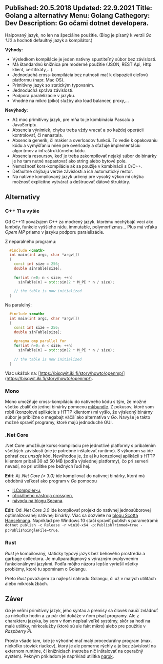 Published: 20.5.2018
Updated: 22.9.2021
Title: Golang a alternatívy
Menu: Golang
Cathegory: Dev
Description: Go očami dotnet developera.
---
Haipovaný jazyk, no len na špeciálne použitie. (Blog je písaný k verzii _Go 1.10_ a hodnotí defaultný jazyk a kompilátor.)

**Výhody:**

* Výsledkom kompilácie je jeden natívny spustiteľný súbor bez závislostí.
* Má štandardnú knižnica pre moderné použitie (JSON, REST Api, Http klient, certifikáty,...).
* Jednoduchá cross-kompilácia bez nutnosti mať k dispozícii cieľovú platformu (napr. Mac OS).
* Primitívny jazyk so statickým typovaním.
* Jednoduchá správa závislostí.
* Podpora paralelizácie v jazyku.
* Vhodné na mikro (piko) služby ako load balancer, proxy,...

**Nevýhody:**

* Až moc primitívny jazyk, pre mňa to je kombinácia Pascalu a JavaScriptu.
* Absencia výnimiek, chybu treba vždy vracať a po každej operácii kontrolovať, či nenastala.
* Absencia generík, či makier a overloadov funkcií. To vedie k opakovaniu kódu a vymýšľaniu mien pre overloady a sťažuje implementáciu algoritmov a infraštruktúrneho kódu.
* Absencia resoursov, keď je treba zakompilovať nejaký súbor do binárky je ho tam nutné napastovať ako string alebo bytové pole.
* Nemožnosť kors-kompilácie ak sa použije v kombinácii s C/C++.
* Defaultne chýbajú verzie závislostí a ich automatický restor.
* Na natívne kompilovaný jazyk určený pre vysoký výkon mi chýba možnosť explicitne vytvárať a deštruovať dátové štruktúry.

## Alternatívy

### C++ 11 a vyšie

Od C\+\+11 považujem C\+\+ za modrený jazyk, ktorému nechýbajú veci ako lambdy, funkcie vyššieho rádu, immutable, polymorfizmus... Plus má vďaka _Opem MP_ priamo v jazyku podporu paralelizácie.

Z neparalného programu:


```cpp
  #include <cmath>
  int main(int argc, char *argv[])
  {
    const int size = 256;
    double sinTable[size];
    
    for(int n=0; n < size; ++n)
      sinTable[n] = std::sin(2 * M_PI * n / size);
  
    // the table is now initialized
  }
```

Na paralelný:

```cpp
  #include <cmath>
  int main(int argc, char *argv[])
  {
    const int size = 256;
    double sinTable[size];
    
    #pragma omp parallel for
    for(int n=0; n < size; ++n)
      sinTable[n] = std::sin(2 * M_PI * n / size);
  
    // the table is now initialized
  }
```

Viac ukážok na: [https://bisqwit.iki.fi/story/howto/openmp/](https://bisqwit.iki.fi/story/howto/openmp/).

### Mono
Mono umožňuje cross-kompiláciu do natívneho kódu s tým, že možné všetko zbaliť do jednej binárky pomocou [mkbundle](http://www.mono-project.com/docs/tools+libraries/tools/mkbundle/). Z pokusov, ktoré som robil (konzolové aplikácie s HTTP klientom) mi vyšlo, že výsledný binárny súbor je približne o megabajt väčší ako alternatíva v _Go_. Navyše je takto možné spraviť programy, ktoré majú jednoduché GUI.

### .Net Core
.Net Core umožňuje korss-kompiláciu pre jednotlivé platformy s pribalením všetkých závislostí (nie je potrebné inštalovať runtime). S výkonom sa ide pohrať cez _unsafe_ kód. Nevýhodou je, že aj ku konzolovej aplikácii s HTTP klientom pribalí 30 až 50 MB (podľa výslednej platformy), čo pri serveri nevadí, no pri utilitke pre bežných ľudí hej.

**Edit**: Aj _.Net Core (< 3.0)_ ide kompilovať do natívnej binárky, ktorá má obdobnú veľkosť ako program v _Go_ pomocou
* [ILCompoler-u](https://github.com/dotnet/corert/blob/master/Documentation/how-to-build-and-run-ilcompiler-in-console-shell-prompt.md),
* [oficiálneho nástroja crossgen](http://www.jackdermody.net/article/Compiling_NET_Core_to_Native),
* [návodu na blogu Secana](https://secanablog.wordpress.com/2018/06/08/compile-a-net-core-app-to-a-single-native-binary/).

**Edit**: Od _.Net Core 3.0_ ide kompilovať projekt do natívnej jednosúborovej optimalizovanej natívnej binárky.
Viac sa dozviete na [blogu Scotta Hanselmana](https://www.hanselman.com/blog/MakingATinyNETCore30EntirelySelfcontainedSingleExecutable.aspx).
Napríklad pre Windows 10 stačí spraviť publish s parametrami:
`dotnet publish -c Release -r win10-x64 -p:PublishTrimmed=true -p:PublishSingleFile=true`.

### Rust
_Rust_ je kompilovaný, staticky typový jazyk bez behového prostredia a garbage collectora.
Je multparadigmový s výrazným ovplyvnením funkcionálnymi jazykmi. Podľa môjho názoru lepšie vyriešil všetky problémy, ktoré tu spomínam o Golangu.

Preto _Rust_ považujem za najlepší náhradu Golangu, či už v malých utilitách alebo mikroslužbách.

## Záver
_Go_ je veľmi primitívny jazyk, jeho syntax a premisy sa človek naučí zvládnuť za niekoľko hodín a za pár dní dokáže v ňom písať programy. Ale z charakteru jazyka, by som v ňom nepísal veľké systémy, skôr sa hodí na malé utilitky, mirkoslužby (ktoré sú ale fakt mikro) alebo pre použitie v _Raspberry Pi_.

Prosto všade tam, kde je výhodné mať malý procedurálny program (max. niekoľko stoviek riadkov), ktorý je ale pomerne rýchly a je bez závislostí na externom runtime, či knižniciach (netreba nič inštalovať na operačný systém). Pekným príkladom je napríklad utilitka 
 [ngrok](https://ngrok.com/).